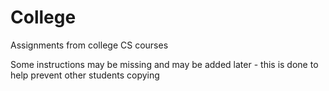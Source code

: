 # College
Assignments from college CS courses

Some instructions may be missing and may be added later - this is done to help prevent other students copying
